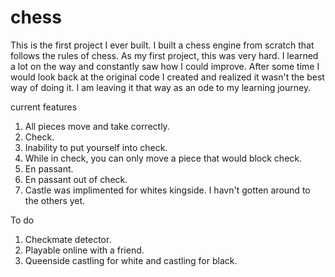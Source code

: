 # chess


This is the first project I ever built. I built a chess engine from scratch that follows the rules of chess. As my first project, this was very hard. I learned a lot on the way and constantly saw how I could improve. After some time I would look back at the original code I created and realized it wasn't the best way of doing it. I am leaving it that way as an ode to my learning journey. 

current features
1. All pieces move and take correctly.
2. Check.
3. Inability to put yourself into check.
4. While in check, you can only move a piece that would block check.
5. En passant.
6. En passant out of check.
7. Castle was implimented for whites kingside. I havn't gotten around to the others yet.

To do
1. Checkmate detector. 
2. Playable online with a friend.
3. Queenside castling for white and castling for black. 
